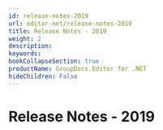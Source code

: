 ```yaml
---
id: release-notes-2019
url: editor-net/release-notes-2019
title: Release Notes - 2019
weight: 2
description: 
keywords: 
bookCollapseSection: true
productName: GroupDocs.Editor for .NET
hideChildren: False
---
```


# Release Notes - 2019

